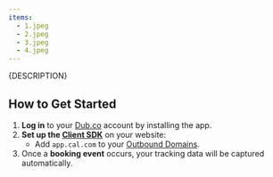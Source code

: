 ```yaml
---
items:
  - 1.jpeg
  - 2.jpeg
  - 3.jpeg
  - 4.jpeg
---
```


{DESCRIPTION}

   ## How to Get Started

1. **Log in** to your [Dub.co](https://dub.co) account by installing the app.
2. **Set up the [Client SDK](https://dub.co/docs/sdks/client-side/introduction)** on your website:
   - Add `app.cal.com` to your [Outbound Domains](https://dub.co/docs/sdks/client-side/features/cross-domain-tracking).
3. Once a **booking event** occurs, your tracking data will be captured automatically.
